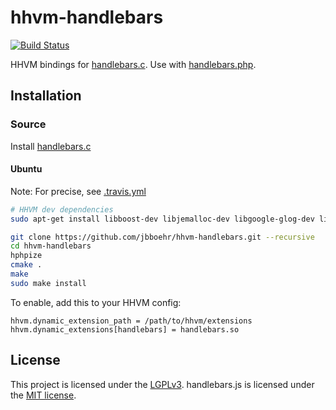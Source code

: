
# hhvm-handlebars

[![Build Status](https://travis-ci.org/jbboehr/hhvm-handlebars.svg?branch=master)](https://travis-ci.org/jbboehr/hhvm-handlebars)

HHVM bindings for [handlebars.c](https://github.com/jbboehr/handlebars.c). Use with [handlebars.php](https://github.com/jbboehr/handlebars.php).


## Installation

### Source

Install [handlebars.c](https://github.com/jbboehr/handlebars.c)

#### Ubuntu

Note: For precise, see [.travis.yml](https://github.com/jbboehr/hhvm-handlebars/blob/master/.travis.yml)

```bash
# HHVM dev dependencies
sudo apt-get install libboost-dev libjemalloc-dev libgoogle-glog-dev libtbb-dev

git clone https://github.com/jbboehr/hhvm-handlebars.git --recursive
cd hhvm-handlebars
hphpize
cmake .
make
sudo make install
```

To enable, add this to your HHVM config:
```
hhvm.dynamic_extension_path = /path/to/hhvm/extensions
hhvm.dynamic_extensions[handlebars] = handlebars.so
```

## License

This project is licensed under the [LGPLv3](http://www.gnu.org/licenses/lgpl-3.0.txt).
handlebars.js is licensed under the [MIT license](http://opensource.org/licenses/MIT).


